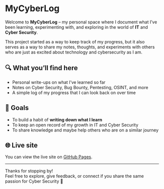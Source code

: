 # MyCyberLog

Welcome to **MyCyberLog** – my personal space where I document what I’ve been learning, experimenting with, and exploring in the world of **IT** and **Cyber Security**.  

This project started as a way to keep track of my progress, but it also serves as a way to share my notes, thoughts, and experiments with others who are just as excited about technology and cybersecurity as I am.  

## 🔍 What you’ll find here
- Personal write-ups on what I’ve learned so far  
- Notes on Cyber Security, Bug Bounty, Pentesting, OSINT, and more  
- A simple log of my progress that I can look back on over time  

## 🚀 Goals
- To build a habit of **writing down what I learn**  
- To keep an open record of my growth in IT and Cyber Security  
- To share knowledge and maybe help others who are on a similar journey  

## 🌐 Live site
You can view the live site on [GitHub Pages](https://yourusername.github.io/your-repo-name).

---

Thanks for stopping by!  
Feel free to explore, give feedback, or connect if you share the same passion for Cyber Security 🚀
